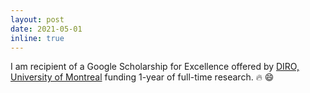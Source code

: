 ```yaml
---
layout: post
date: 2021-05-01
inline: true
---
```


I am recipient of a Google Scholarship for Excellence offered by <a href="https://diro.umontreal.ca/accueil/">DIRO, University of Montreal</a> funding 1-year of full-time research. :fire: :smile: